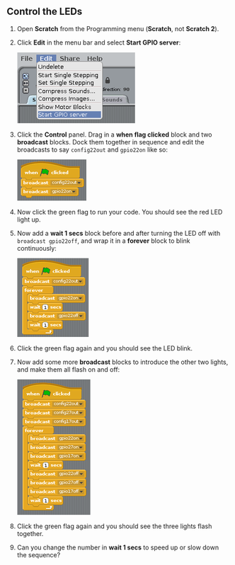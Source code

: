 ## Control the LEDs

1. Open **Scratch** from the Programming menu (**Scratch**, not **Scratch 2**).

1. Click **Edit** in the menu bar and select **Start GPIO server**:

    ![](images/scratch1-1.png)

1. Click the **Control** panel. Drag in a **when flag clicked** block and two **broadcast** blocks. Dock them together in sequence and edit the broadcasts to say `config22out` and `gpio22on` like so:

    ![](images/scratch1-2.png)

1. Now click the green flag to run your code. You should see the red LED light up.

1. Now add a **wait 1 secs** block before and after turning the LED off with `broadcast gpio22off`, and wrap it in a **forever** block to blink continuously:

    ![](images/scratch1-3.png)

1. Click the green flag again and you should see the LED blink.

1. Now add some more **broadcast** blocks to introduce the other two lights, and make them all flash on and off:

    ![](images/scratch1-4.png)

1. Click the green flag again and you should see the three lights flash together.

1. Can you change the number in **wait 1 secs** to speed up or slow down the sequence?
